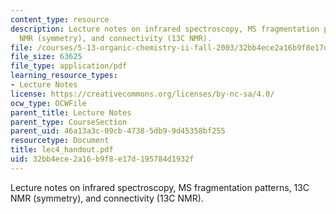 ```yaml
---
content_type: resource
description: Lecture notes on infrared spectroscopy, MS fragmentation patterns, 13C
  NMR (symmetry), and connectivity (13C NMR).
file: /courses/5-13-organic-chemistry-ii-fall-2003/32bb4ece2a16b9f8e17d195784d1932f_lec4_handout.pdf
file_size: 63625
file_type: application/pdf
learning_resource_types:
- Lecture Notes
license: https://creativecommons.org/licenses/by-nc-sa/4.0/
ocw_type: OCWFile
parent_title: Lecture Notes
parent_type: CourseSection
parent_uid: 46a13a3c-09cb-4738-5db9-9d45358bf255
resourcetype: Document
title: lec4_handout.pdf
uid: 32bb4ece-2a16-b9f8-e17d-195784d1932f
---
```

Lecture notes on infrared spectroscopy, MS fragmentation patterns, 13C NMR (symmetry), and connectivity (13C NMR).
